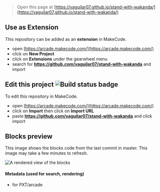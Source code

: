  


> Open this page at [https://vaguilar07.github.io/stand-with-wakanda/](https://vaguilar07.github.io/stand-with-wakanda/)

## Use as Extension

This repository can be added as an **extension** in MakeCode.

* open [https://arcade.makecode.com/](https://arcade.makecode.com/)
* click on **New Project**
* click on **Extensions** under the gearwheel menu
* search for **https://github.com/vaguilar07/stand-with-wakanda** and import

## Edit this project ![Build status badge](https://github.com/vaguilar07/stand-with-wakanda/workflows/MakeCode/badge.svg)

To edit this repository in MakeCode.

* open [https://arcade.makecode.com/](https://arcade.makecode.com/)
* click on **Import** then click on **Import URL**
* paste **https://github.com/vaguilar07/stand-with-wakanda** and click import

## Blocks preview

This image shows the blocks code from the last commit in master.
This image may take a few minutes to refresh.

![A rendered view of the blocks](https://github.com/vaguilar07/stand-with-wakanda/raw/master/.github/makecode/blocks.png)

#### Metadata (used for search, rendering)

* for PXT/arcade
<script src="https://makecode.com/gh-pages-embed.js"></script><script>makeCodeRender("{{ site.makecode.home_url }}", "{{ site.github.owner_name }}/{{ site.github.repository_name }}");</script>
